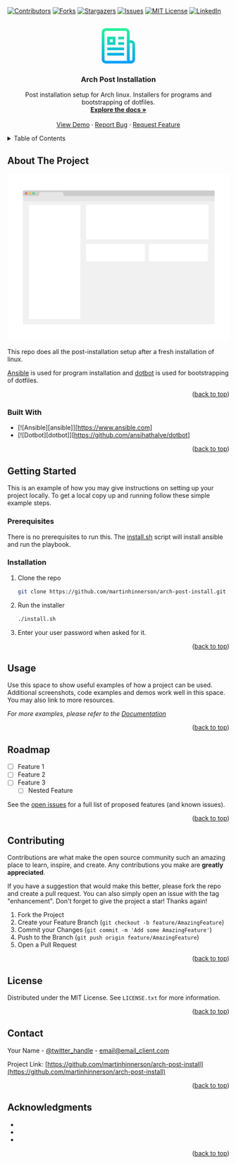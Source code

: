 <!-- Improved compatibility of back to top link: See: https://github.com/othneildrew/Best-README-Template/pull/73 -->
<a name="readme-top"></a>
<!--
*** Thanks for checking out the Best-README-Template. If you have a suggestion
*** that would make this better, please fork the repo and create a pull request
*** or simply open an issue with the tag "enhancement".
*** Don't forget to give the project a star!
*** Thanks again! Now go create something AMAZING! :D
-->



<!-- PROJECT SHIELDS -->
<!--
*** I'm using markdown "reference style" links for readability.
*** Reference links are enclosed in brackets [ ] instead of parentheses ( ).
*** See the bottom of this document for the declaration of the reference variables
*** for contributors-url, forks-url, etc. This is an optional, concise syntax you may use.
*** https://www.markdownguide.org/basic-syntax/#reference-style-links
-->
[![Contributors][contributors-shield]][contributors-url]
[![Forks][forks-shield]][forks-url]
[![Stargazers][stars-shield]][stars-url]
[![Issues][issues-shield]][issues-url]
[![MIT License][license-shield]][license-url]
[![LinkedIn][linkedin-shield]][linkedin-url]



<!-- PROJECT LOGO -->
<br />
<div align="center">
  <a href="https://github.com/martinhinnerson/arch-post-install">
    <img src="images/logo.png" alt="Logo" width="80" height="80">
  </a>

<h3 align="center">Arch Post Installation</h3>

  <p align="center">
    Post installation setup for Arch linux. Installers for programs and bootstrapping of dotfiles.
    <br />
    <a href="https://github.com/martinhinnerson/arch-post-install"><strong>Explore the docs »</strong></a>
    <br />
    <br />
    <a href="https://github.com/martinhinnerson/arch-post-install">View Demo</a>
    ·
    <a href="https://github.com/martinhinnerson/arch-post-install/issues">Report Bug</a>
    ·
    <a href="https://github.com/martinhinnerson/arch-post-install/issues">Request Feature</a>
  </p>
</div>



<!-- TABLE OF CONTENTS -->
<details>
  <summary>Table of Contents</summary>
  <ol>
    <li>
      <a href="#about-the-project">About The Project</a>
      <ul>
        <li><a href="#built-with">Built With</a></li>
      </ul>
    </li>
    <li>
      <a href="#getting-started">Getting Started</a>
      <ul>
        <li><a href="#prerequisites">Prerequisites</a></li>
        <li><a href="#installation">Installation</a></li>
      </ul>
    </li>
    <li><a href="#usage">Usage</a></li>
    <li><a href="#roadmap">Roadmap</a></li>
    <li><a href="#contributing">Contributing</a></li>
    <li><a href="#license">License</a></li>
    <li><a href="#contact">Contact</a></li>
    <li><a href="#acknowledgments">Acknowledgments</a></li>
  </ol>
</details>



<!-- ABOUT THE PROJECT -->
## About The Project

[![Product Name Screen Shot][product-screenshot]](https://example.com)

This repo does all the post-installation setup after a fresh installation of linux.

[Ansible](www.ansible.com) is used for program installation and [dotbot](https://github.com/anishathalye/dotbot) is used for bootstrapping of dotfiles.
<p align="right">(<a href="#readme-top">back to top</a>)</p>



### Built With

* [![Ansible][ansible]][https://www.ansible.com]
* [![Dotbot][dotbot]][https://github.com/ansihathalve/dotbot]

<p align="right">(<a href="#readme-top">back to top</a>)</p>



<!-- GETTING STARTED -->
## Getting Started

This is an example of how you may give instructions on setting up your project locally.
To get a local copy up and running follow these simple example steps.

### Prerequisites

There is no prerequisites to run this. The <a href="https://github.com/martinhinnerson/arch-post-install/install.sh">install.sh</a> script will install ansible and run the playbook.

### Installation

1. Clone the repo
   ```sh
   git clone https://github.com/martinhinnerson/arch-post-install.git
   ```
2. Run the installer
   ```sh
   ./install.sh
   ```
4. Enter your user password when asked for it.

<p align="right">(<a href="#readme-top">back to top</a>)</p>


<!-- USAGE EXAMPLES -->
## Usage

Use this space to show useful examples of how a project can be used. Additional screenshots, code examples and demos work well in this space. You may also link to more resources.

_For more examples, please refer to the [Documentation](https://example.com)_

<p align="right">(<a href="#readme-top">back to top</a>)</p>



<!-- ROADMAP -->
## Roadmap

- [ ] Feature 1
- [ ] Feature 2
- [ ] Feature 3
    - [ ] Nested Feature

See the [open issues](https://github.com/martinhinnerson/arch-post-install/issues) for a full list of proposed features (and known issues).

<p align="right">(<a href="#readme-top">back to top</a>)</p>



<!-- CONTRIBUTING -->
## Contributing

Contributions are what make the open source community such an amazing place to learn, inspire, and create. Any contributions you make are **greatly appreciated**.

If you have a suggestion that would make this better, please fork the repo and create a pull request. You can also simply open an issue with the tag "enhancement".
Don't forget to give the project a star! Thanks again!

1. Fork the Project
2. Create your Feature Branch (`git checkout -b feature/AmazingFeature`)
3. Commit your Changes (`git commit -m 'Add some AmazingFeature'`)
4. Push to the Branch (`git push origin feature/AmazingFeature`)
5. Open a Pull Request

<p align="right">(<a href="#readme-top">back to top</a>)</p>



<!-- LICENSE -->
## License

Distributed under the MIT License. See `LICENSE.txt` for more information.

<p align="right">(<a href="#readme-top">back to top</a>)</p>



<!-- CONTACT -->
## Contact

Your Name - [@twitter_handle](https://twitter.com/twitter_handle) - email@email_client.com

Project Link: [https://github.com/martinhinnerson/arch-post-install](https://github.com/martinhinnerson/arch-post-install)

<p align="right">(<a href="#readme-top">back to top</a>)</p>



<!-- ACKNOWLEDGMENTS -->
## Acknowledgments

* []()
* []()
* []()

<p align="right">(<a href="#readme-top">back to top</a>)</p>



<!-- MARKDOWN LINKS & IMAGES -->
<!-- https://www.markdownguide.org/basic-syntax/#reference-style-links -->
[contributors-shield]: https://img.shields.io/github/contributors/martinhinnerson/arch-post-install.svg?style=for-the-badge
[contributors-url]: https://github.com/martinhinnerson/arch-post-install/graphs/contributors
[forks-shield]: https://img.shields.io/github/forks/martinhinnerson/arch-post-install.svg?style=for-the-badge
[forks-url]: https://github.com/martinhinnerson/arch-post-install/network/members
[stars-shield]: https://img.shields.io/github/stars/martinhinnerson/arch-post-install.svg?style=for-the-badge
[stars-url]: https://github.com/martinhinnerson/arch-post-install/stargazers
[issues-shield]: https://img.shields.io/github/issues/martinhinnerson/arch-post-install.svg?style=for-the-badge
[issues-url]: https://github.com/martinhinnerson/arch-post-install/issues
[license-shield]: https://img.shields.io/github/license/martinhinnerson/arch-post-install.svg?style=for-the-badge
[license-url]: https://github.com/martinhinnerson/arch-post-install/blob/master/LICENSE.txt
[linkedin-shield]: https://img.shields.io/badge/-LinkedIn-black.svg?style=for-the-badge&logo=linkedin&colorB=555
[linkedin-url]: https://linkedin.com/in/linkedin_username
[product-screenshot]: images/screenshot.png
[Next.js]: https://img.shields.io/badge/next.js-000000?style=for-the-badge&logo=nextdotjs&logoColor=white
[Next-url]: https://nextjs.org/
[React.js]: https://img.shields.io/badge/React-20232A?style=for-the-badge&logo=react&logoColor=61DAFB
[React-url]: https://reactjs.org/
[Vue.js]: https://img.shields.io/badge/Vue.js-35495E?style=for-the-badge&logo=vuedotjs&logoColor=4FC08D
[Vue-url]: https://vuejs.org/
[Angular.io]: https://img.shields.io/badge/Angular-DD0031?style=for-the-badge&logo=angular&logoColor=white
[Angular-url]: https://angular.io/
[Svelte.dev]: https://img.shields.io/badge/Svelte-4A4A55?style=for-the-badge&logo=svelte&logoColor=FF3E00
[Svelte-url]: https://svelte.dev/
[Laravel.com]: https://img.shields.io/badge/Laravel-FF2D20?style=for-the-badge&logo=laravel&logoColor=white
[Laravel-url]: https://laravel.com
[Bootstrap.com]: https://img.shields.io/badge/Bootstrap-563D7C?style=for-the-badge&logo=bootstrap&logoColor=white
[Bootstrap-url]: https://getbootstrap.com
[JQuery.com]: https://img.shields.io/badge/jQuery-0769AD?style=for-the-badge&logo=jquery&logoColor=white
[JQuery-url]: https://jquery.com 
